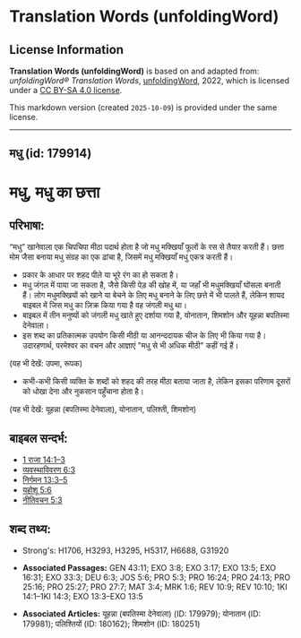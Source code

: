 # Translation Words (unfoldingWord)

## License Information

**Translation Words (unfoldingWord)** is based on and adapted from: _unfoldingWord® Translation Words_, [unfoldingWord](https://unfoldingword.org/utw), 2022, which is licensed under a [CC BY-SA 4.0 license](https://creativecommons.org/licenses/by-sa/4.0/legalcode.en).

This markdown version (created `2025-10-09`) is provided under the same license.



--------------------------------

## मधु (id: 179914)

मधु, मधु का छत्ता
=================

परिभाषा:
--------

“मधु” खानेवाला एक चिपचिपा मीठा पदार्थ होता है जो मधु मक्खियाँ फूलों के रस से तैयार करती हैं। छत्ता मोम जैसा बनाया मधु संग्रह का एक ढांचा है, जिसमें मधु मक्खियाँ मधु एकत्र करती हैं।

* प्रकार के आधार पर शहद पीले या भूरे रंग का हो सकता है।
* मधु जंगल में पाया जा सकता है, जैसे किसी पेड़ की खोह में, या जहाँ भी मधुमक्खियाँ घोंसला बनाती हैं। लोग मधुमक्खियों को खाने या बेचने के लिए मधु बनाने के लिए छत्ते में भी पालते हैं, लेकिन शायद बाइबल में जिस मधु का ज़िक्र किया गया है वह जंगली मधु था।
* बाइबल में तीन मनुष्यों को जंगली मधु खाते हुए दर्शाया गया है, योनातान, शिमशोन और यूहन्ना बपतिस्मा देनेवाला।
* इस शब्द का प्रतिकात्मक उपयोग किसी मीठी या आनन्ददायक चीज के लिए भी किया गया है। उदारहणार्थ, परमेश्वर का वचन और आज्ञाएं "मधु से भी अधिक मीठी" कहीं गई हैं।

(यह भी देखें: उपमा, रूपक)

* कभी\-कभी किसी व्यक्ति के शब्दों को शहद की तरह मीठा बताया जाता है, लेकिन इसका परिणाम दूसरों को धोखा देना और नुकसान पहुँचाना होता है।

(यह भी देखें: यूहन्ना (बपतिस्मा देनेवाला), योनातान, पलिश्ती, शिमशोन)

बाइबल सन्दर्भ:
--------------

* [1 राजा 14:1–3](https://ref.ly/1Kgs0:0)
* [व्यवस्थाविवरण 6:3](https://ref.ly/Deut6:3)
* [निर्गमन 13:3–5](https://ref.ly/Exod13:3-Exod13:5)
* [यहोशू 5:6](https://ref.ly/Josh5:6)
* [नीतिवचन 5:3](https://ref.ly/Prov5:3)

शब्द तथ्य:
----------

* Strong's: H1706, H3293, H3295, H5317, H6688, G31920

* **Associated Passages:** GEN 43:11; EXO 3:8; EXO 3:17; EXO 13:5; EXO 16:31; EXO 33:3; DEU 6:3; JOS 5:6; PRO 5:3; PRO 16:24; PRO 24:13; PRO 25:16; PRO 25:27; PRO 27:7; MAT 3:4; MRK 1:6; REV 10:9; REV 10:10; 1KI 14:1–1KI 14:3; EXO 13:3–EXO 13:5
* **Associated Articles:** यूहन्ना (बपतिस्मा देनेवाला) (ID: 179979); योनातान (ID: 179981); पलिश्तियों (ID: 180162); शिमशोन (ID: 180251)


